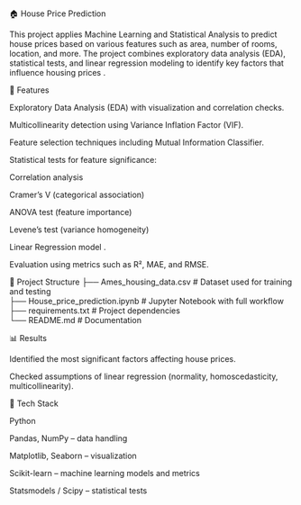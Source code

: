 🏠 House Price Prediction

This project applies Machine Learning and Statistical Analysis to predict house prices based on various features such as area, number of rooms, location, and more. The project combines exploratory data analysis (EDA), statistical tests, and linear regression modeling to identify key factors that influence housing prices .

🚀 Features

Exploratory Data Analysis (EDA) with visualization and correlation checks.

Multicollinearity detection using Variance Inflation Factor (VIF).

Feature selection techniques including Mutual Information Classifier.

Statistical tests for feature significance:

Correlation analysis

Cramer’s V (categorical association)

ANOVA test (feature importance)

Levene’s test (variance homogeneity)

Linear Regression model .

Evaluation using metrics such as R², MAE, and RMSE.

📂 Project Structure
├── Ames_housing_data.csv                   # Dataset used for training and testing  
├── House_price_prediction.ipynb # Jupyter Notebook with full workflow  
├── requirements.txt            # Project dependencies  
└── README.md                   # Documentation  


📊 Results

Identified the most significant factors affecting house prices.

Checked assumptions of linear regression (normality, homoscedasticity, multicollinearity).

📌 Tech Stack

Python

Pandas, NumPy – data handling

Matplotlib, Seaborn – visualization

Scikit-learn – machine learning models and metrics

Statsmodels / Scipy – statistical tests

